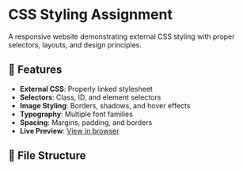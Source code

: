 # CSS Styling Assignment

A responsive website demonstrating external CSS styling with proper selectors, layouts, and design principles.

## 🚀 Features

- **External CSS**: Properly linked stylesheet
- **Selectors**: Class, ID, and element selectors
- **Image Styling**: Borders, shadows, and hover effects
- **Typography**: Multiple font families
- **Spacing**: Margins, padding, and borders
- **Live Preview**: [View in browser](#-how-to-run)

## 📁 File Structure
